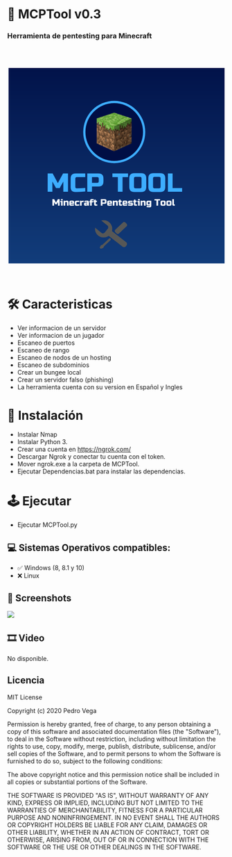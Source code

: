 # 🧨  MCPTool v0.3

<h3> Herramienta de pentesting para Minecraft </h3>
<br/>
</br>
<p align="center">
<img src="https://github.com/wrrulos/Imagenes-Github/blob/main/MCPTool/MCPTool.png" title="MCPTool">
</p>
<br/>

# 🛠 Caracteristicas

* Ver informacion de un servidor
* Ver informacion de un jugador
* Escaneo de puertos
* Escaneo de rango
* Escaneo de nodos de un hosting
* Escaneo de subdominios
* Crear un bungee local
* Crear un servidor falso (phishing)
* La herramienta cuenta con su version en Español y Ingles

# 🔧 Instalación 

* Instalar Nmap
* Instalar Python 3.
* Crear una cuenta en https://ngrok.com/
* Descargar Ngrok y conectar tu cuenta con el token.
* Mover ngrok.exe a la carpeta de MCPTool.
* Ejecutar Dependencias.bat para instalar las dependencias.

# 🕹 Ejecutar

* Ejecutar MCPTool.py 

## 💻 Sistemas Operativos compatibles:

* ✅ Windows (8, 8.1 y 10)
* ❌ Linux

## 📸 Screenshots

<img src="https://github.com/wrrulos/MCPTool/blob/main/images/Help.PNG">

## 🎞 Video 

<p> No disponible.</p>

## Licencia 

MIT License

Copyright (c) 2020 Pedro Vega

Permission is hereby granted, free of charge, to any person obtaining a copy
of this software and associated documentation files (the "Software"), to deal
in the Software without restriction, including without limitation the rights
to use, copy, modify, merge, publish, distribute, sublicense, and/or sell
copies of the Software, and to permit persons to whom the Software is
furnished to do so, subject to the following conditions:

The above copyright notice and this permission notice shall be included in all
copies or substantial portions of the Software.

THE SOFTWARE IS PROVIDED "AS IS", WITHOUT WARRANTY OF ANY KIND, EXPRESS OR
IMPLIED, INCLUDING BUT NOT LIMITED TO THE WARRANTIES OF MERCHANTABILITY,
FITNESS FOR A PARTICULAR PURPOSE AND NONINFRINGEMENT. IN NO EVENT SHALL THE
AUTHORS OR COPYRIGHT HOLDERS BE LIABLE FOR ANY CLAIM, DAMAGES OR OTHER
LIABILITY, WHETHER IN AN ACTION OF CONTRACT, TORT OR OTHERWISE, ARISING FROM,
OUT OF OR IN CONNECTION WITH THE SOFTWARE OR THE USE OR OTHER DEALINGS IN THE
SOFTWARE.

 
